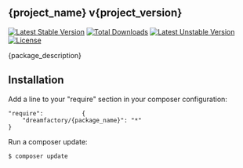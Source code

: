 ## {project_name} v{project_version}
[![Latest Stable Version](https://poser.pugx.org/dreamfactory/{package_name}/v/stable.svg)](https://packagist.org/packages/dreamfactory/{package_name}) [![Total Downloads](https://poser.pugx.org/dreamfactory/{package_name}/downloads.svg)](https://packagist.org/packages/dreamfactory/{package_name}) [![Latest Unstable Version](https://poser.pugx.org/dreamfactory/{package_name}/v/unstable.svg)](https://packagist.org/packages/dreamfactory/{package_name}) [![License](https://poser.pugx.org/dreamfactory/{package_name}/license.svg)](https://packagist.org/packages/dreamfactory/{package_name})

{package_description}

## Installation

Add a line to your "require" section in your composer configuration:

	"require":           {
		"dreamfactory/{package_name}": "*"
	}

Run a composer update:

    $ composer update


